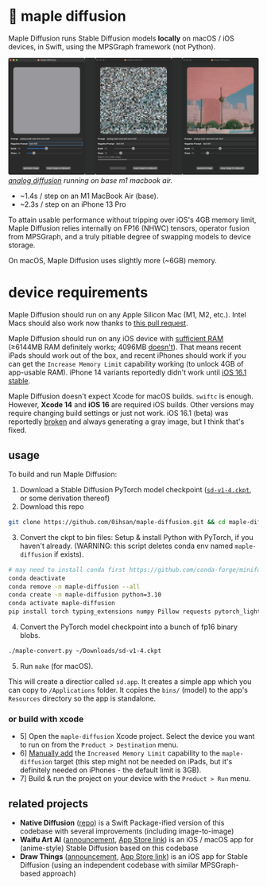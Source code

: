 # 🍁 maple diffusion

Maple Diffusion runs Stable Diffusion models **locally** on macOS / iOS
devices, in Swift, using the MPSGraph framework (not Python).

![](app.webp)
<em align="center">[analog diffusion][analogdiffusion] running on base m1 macbook air.</em>

- ~1.4s / step on an M1 MacBook Air (base).
- ~2.3s / step on an iPhone 13 Pro

To attain usable performance without tripping over iOS's 4GB memory limit,
Maple Diffusion relies internally on FP16 (NHWC) tensors, operator fusion from
MPSGraph, and a truly pitiable degree of swapping models to device storage.

On macOS, Maple Diffusion uses slightly more (~6GB) memory.

# device requirements

Maple Diffusion should run on any Apple Silicon Mac (M1, M2, etc.). Intel Macs
should also work now thanks to [this pull request][intelpr].

Maple Diffusion should run on any iOS device with [sufficient RAM][iosram]
(≥6144MB RAM definitely works; 4096MB [doesn't][issue25]). That means recent
iPads should work out of the box, and recent iPhones should work if you can
get the `Increase Memory Limit` capability working (to unlock 4GB of
app-usable RAM). iPhone 14 variants reportedly didn't work until
[iOS 16.1 stable][issue5comment0].

Maple Diffusion doesn't expect Xcode for macOS builds. `swiftc` is enough.
However, **Xcode 14** and **iOS 16** are required iOS builds. Other versions
may require changing build settings or just not work. iOS 16.1 (beta) was
reportedly [broken][issue8] and always generating a gray image, but I think
that's fixed.

## usage

To build and run Maple Diffusion:

1. Download a Stable Diffusion PyTorch model checkpoint ([`sd-v1-4.ckpt`][sd14],
   or some derivation thereof)
2. Download this repo
```bash
git clone https://github.com/0ihsan/maple-diffusion.git && cd maple-diffusion
```
3. Convert the ckpt to bin files: Setup & install Python with PyTorch, if you
   haven't already. (WARNING: this script deletes conda env named
   `maple-diffusion` if exists).
```bash
# may need to install conda first https://github.com/conda-forge/miniforge#homebrew
conda deactivate
conda remove -n maple-diffusion --all
conda create -n maple-diffusion python=3.10
conda activate maple-diffusion
pip install torch typing_extensions numpy Pillow requests pytorch_lightning
```
4. Convert the PyTorch model checkpoint into a bunch of fp16 binary blobs.
```bash
./maple-convert.py ~/Downloads/sd-v1-4.ckpt
```
5. Run `make` (for macOS).

This will create a directior called `sd.app`.
It creates a simple app which you can copy to `/Applications` folder.
It copies the `bins/` (model) to the app's `Resources` directory so the app is standalone.

### or build with xcode

- 5] Open the `maple-diffusion` Xcode project. Select the device you want to
     run on from the `Product > Destination` menu.
- 6] [Manually add][issue5comment1] the `Increased Memory Limit` capability to
     the `maple-diffusion` target (this step might not be needed on iPads, but
     it's definitely needed on iPhones - the default limit is 3GB).
- 7] Build & run the project on your device with the `Product > Run` menu.

## related projects

* **Native Diffusion** ([repo][nativediffusion]) is a Swift Package-ified
  version of this codebase with several improvements (including image-to-image)
* **Waifu Art AI** ([announcement][waifuartai], [App Store link][waifuartappstore])
  is an iOS / macOS app for (anime-style) Stable Diffusion
  based on this codebase
* **Draw Things** ([announcement][drawthings], [App Store link][drawthingsappstore])
  is an iOS app for Stable Diffusion (using an independent
  codebase with similar MPSGraph-based approach)

[sd14]: https://huggingface.co/CompVis/stable-diffusion-v1-4
[issue8]: https://github.com/madebyollin/maple-diffusion/issues/8
[nativediffusion]: https://github.com/mortenjust/native-diffusion/
[iosram]: https://blakespot.com/ios_device_specifications_grid.html
[issue25]: https://github.com/madebyollin/maple-diffusion/issues/25
[analogdiffusion]: https://huggingface.co/wavymulder/Analog-Diffusion 
[waifuartai]: https://twitter.com/dgspitzer/status/1596652212964712449
[intelpr]: https://github.com/madebyollin/maple-diffusion/pull/14#issuecomment-1282166802
[drawthingsappstore]: https://apps.apple.com/us/app/draw-things-ai-generation/id6444050820
[waifuartappstore]: https://apps.apple.com/us/app/waifu-art-ai-local-generator/id6444585505
[issue5comment0]: https://github.com/madebyollin/maple-diffusion/issues/5#issuecomment-1304410263
[issue5comment1]: https://github.com/madebyollin/maple-diffusion/issues/5#issuecomment-1279111878
[drawthings]: https://liuliu.me/eyes/stretch-iphone-to-its-limit-a-2gib-model-that-can-draw-everything-in-your-pocket/
